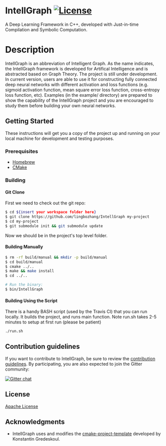 # IntellGraph [![License](https://img.shields.io/badge/License-Apache%202.0-blue.svg)](https://opensource.org/licenses/Apache-2.0)

A Deep Learning Framework in C++, developed with Just-in-time Compilation and Symbolic Computation.

# Description
IntellGraph is an abbreviation of Intelligent Graph. As the name indicates, the IntellGraph framework is developed for Artifical Intelligence and is abstracted 
based on Graph Theory. The project is still under development. In current version, users are able to use it for constructing fully connected deep neural networks 
with different activation and loss functions (e.g. sigmoid activation function, mean square error loss function, cross-entropy loss function, etc). Examples 
(in the example/ directory) are prepared to show the capability of the IntellGraph project and you are encouraged to study them before building your own neural 
networks.

## Getting Started

These instructions will get you a copy of the project up and running on your local machine for development and testing purposes.

### Prerequisites
* [Homebrew](https://brew.sh)
* [CMake](https://cmake.org)

### Building

#### Git Clone

First we need to check out the git repo:

```bash
$ cd ${insert your workspace folder here}
$ git clone https://github.com/lingbozhang/IntellGraph my-project
$ cd my-project
$ git submodule init && git submodule update
```

Now we should be in the project's top level folder. 

#### Building Manually

```bash
$ rm -rf build/manual && mkdir -p build/manual
$ cd build/manual
$ cmake ../..
$ make && make install
$ cd ../..

# Run the binary:
$ bin/IntellGraph
```
####  Building Using the Script

There is a handy BASH script (used by the Travis CI) that you can run locally. It builds the project, and runs main function. Note run.sh takes 2-5 minutes to setup at first run (please be patient)

```bash
./run.sh
```
## Contribution guidelines
If you want to contribute to IntellGraph, be sure to review the [contribution guidelines](CONTRIBUTING.md). By participating, you are also expected to join the Gitter community:

[![Gitter chat](https://badges.gitter.im/lingbozhang/gitter.png)](https://gitter.im/intellgraph/community)

## License
[Apache License](LICENSE)

## Acknowledgments

- IntellGraph uses and modifies the [cmake-project-template](https://github.com/kigster/cmake-project-template) developed by Konstantin Gredeskoul. 
